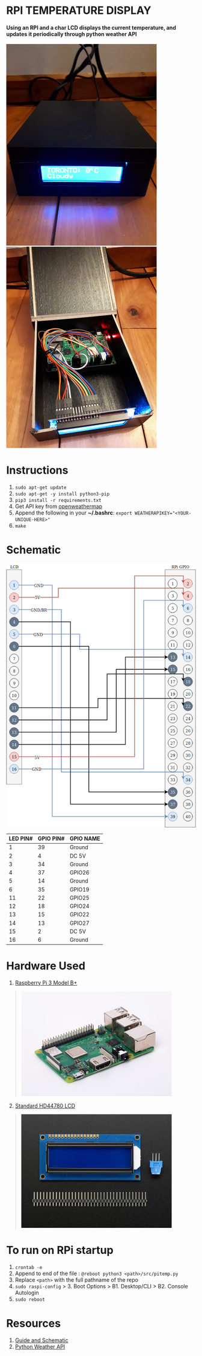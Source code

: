 # RPI TEMPERATURE DISPLAY 
#### Using an RPI and a char LCD displays the current temperature, and updates it periodically through python weather API
<img src="./res/img/result1.jpg" alt="Raspberry Pi 3 Model B+" width="400"/><img src="./res/img/result2.jpg" alt="Raspberry Pi 3 Model B+" width="400"/>


# Instructions
1. `sudo apt-get update`
2. `sudo apt-get -y install python3-pip`
3. `pip3 install -r requirements.txt`
4. Get API key from [openweathermap](https://openweathermap.org/)
5. Append the following in your **~/.bashrc**: `export WEATHERAPIKEY="<YOUR-UNIQUE-HERE>"`
4. `make`

# Schematic
<center><img src="./res/img/circuit.jpg" alt="circuit" /></center>

| LED PIN# | GPIO PIN# | GPIO NAME |
|----------|-----------|-----------|
| 1        | 39        | Ground    |
| 2        | 4         | DC 5V     |
| 3        | 34        | Ground    |
| 4        | 37        | GPIO26    |
| 5        | 14        | Ground    |
| 6        | 35        | GPIO19    |
| 11       | 22        | GPIO25    |
| 12       | 18        | GPIO24    |
| 13       | 15        | GPIO22    |
| 14       | 13        | GPIO27    |
| 15       | 2         | DC 5V     |
| 16       |  6        | Ground    |

# Hardware Used
1. [Raspberry Pi 3 Model B+](https://www.raspberrypi.org/products/raspberry-pi-3-model-b-plus/)
> <img src="./res/img/rpi3_bplus.jpg" alt="Raspberry Pi 3 Model B+" width="400"/>
2. [Standard HD44780 LCD](https://www.adafruit.com/product/181)
> <img src="./res/img/lcd_16x2.jpg" alt="Standard HD44780 LCD" width="400"/>

# To run on RPi startup
1. `crontab -e`
2. Append to end of the file : `@reboot python3 <path>/src/pitemp.py`
3. Replace `<path>` with the full pathname of the repo
4. `sudo raspi-config` > 3. Boot Options > B1. Desktop/CLI > B2. Console Autologin
5. `sudo reboot`


# Resources
1. [Guide and Schematic ](https://learn.adafruit.com/character-lcds/python-circuitpython)
2. [Python Weather API](https://pypi.org/project/weather-api/)
